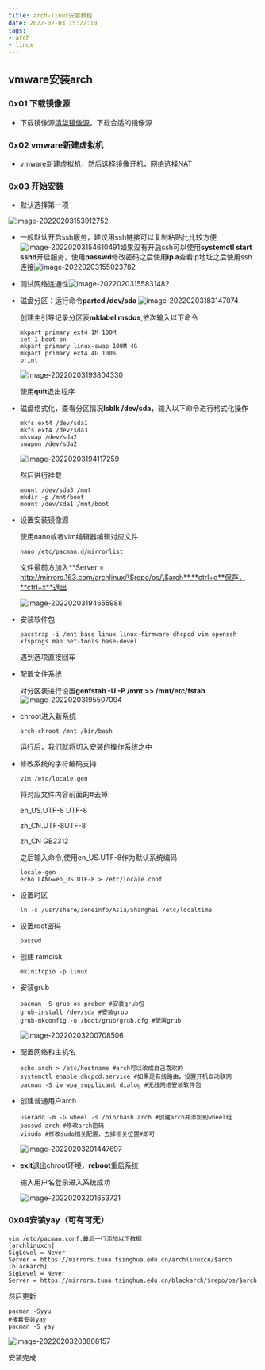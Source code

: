 ```yaml
---
title: arch-linux安装教程
date: 2022-02-03 15:27:10
tags: 
- arch
- linux
---
```


## vmware安装arch

### 0x01 下载镜像源

* 下载镜像源[清华镜像源](https://mirrors.tuna.tsinghua.edu.cn/archlinux/iso/)，下载合适的镜像源

### 0x02 vmware新建虚拟机

* vmware新建虚拟机，然后选择镜像开机，网络选择NAT

### 0x03 开始安装

* 默认选择第一项

![image-20220203153912752](https://oxchang.coding.net/p/image-one/d/image/git/raw/master/arch-linux安装教程/image-20220203153912752.png)

* 一般默认开启ssh服务，建议用ssh链接可以复制粘贴比比较方便![image-20220203154610491](https://oxchang.coding.net/p/image-one/d/image/git/raw/master/arch-linux安装教程/image-20220203154610491.png)如果没有开启ssh可以使用**systemctl start sshd**开启服务，使用**passwd**修改密码之后使用**ip a**查看ip地址之后使用ssh连接![image-20220203155023782](https://oxchang.coding.net/p/image-one/d/image/git/raw/master/arch-linux安装教程/image-20220203155023782-16438746240531.png)

* 测试网络连通性![image-20220203155831482](https://oxchang.coding.net/p/image-one/d/image/git/raw/master/arch-linux安装教程/image-20220203155831482.png)

* 磁盘分区：运行命令**parted /dev/sda** ![image-20220203183147074](https://oxchang.coding.net/p/image-one/d/image/git/raw/master/arch-linux安装教程/image-20220203183147074.png)

  创建主引导记录分区表**mklabel msdos**,依次输入以下命令

  ```shell
  mkpart primary ext4 1M 100M
  set 1 boot on
  mkpart primary linux-swap 100M 4G
  mkpart primary ext4 4G 100%
  print
  ```

  ![image-20220203193804330](https://oxchang.coding.net/p/image-one/d/image/git/raw/master/arch-linux安装教程/image-20220203193804330.png)

  使用**quit**退出程序

  

* 磁盘格式化，查看分区情况**lsblk /dev/sda**，输入以下命令进行格式化操作

  ```shell
  mkfs.ext4 /dev/sda1
  mkfs.ext4 /dev/sda3
  mkswap /dev/sda2
  swapon /dev/sda2
  ```

  ![image-20220203194117259](https://oxchang.coding.net/p/image-one/d/image/git/raw/master/arch-linux安装教程/image-20220203194117259.png)

  然后进行挂载

  ```shell
  mount /dev/sda3 /mnt
  mkdir –p /mnt/boot
  mount /dev/sda1 /mnt/boot
  ```

  

* 设置安装镜像源

  使用nano或者vim编辑器编辑对应文件

  ```shell
  nano /etc/pacman.d/mirrorlist
  ```

  文件最前方加入**Server	=	http://mirrors.163.com/archlinux/\$repo/os/\$arch**,**ctrl+o**保存，**ctrl+x**退出

  ![image-20220203194655988](https://oxchang.coding.net/p/image-one/d/image/git/raw/master/arch-linux安装教程/image-20220203194655988.png)

* 安装软件包

    ```shell
    pacstrap -i /mnt base linux linux-firmware dhcpcd vim openssh xfsprogs man net-tools base-devel
    ```

    遇到选项直接回车

* 配置文件系统

  对分区表进行设置**genfstab -U -P /mnt >> /mnt/etc/fstab**![image-20220203195507094](https://oxchang.coding.net/p/image-one/d/image/git/raw/master/arch-linux安装教程/image-20220203195507094.png)

* chroot进入新系统

  ```shell
  arch-chroot /mnt /bin/bash
  ```

  运行后，我们就将切入安装的操作系统之中

* 修改系统的字符编码支持

  ```shell
  vim /etc/locale.gen
  ```

  将对应文件内容前面的#去掉:

  en_US.UTF-8 UTF-8 

  zh_CN.UTF-8UTF-8

  zh_CN GB2312

  之后输入命令,使用en_US.UTF-8作为默认系统编码

  ```shell
  locale-gen
  echo LANG=en_US.UTF-8 > /etc/locale.conf
  ```

  

* 设置时区

  ```shell
  ln -s /usr/share/zoneinfo/Asia/Shanghai /etc/localtime
  ```

  

* 设置root密码

  ```shell
  passwd 
  ```

* 创建 ramdisk

  ```shell
  mkinitcpio -p linux
  ```

* 安装grub

  ```shell
  pacman -S grub os-prober #安装grub包
  grub-install /dev/sda #安装grub
  grub-mkconfig -o /boot/grub/grub.cfg #配置grub
  ```

  ![image-20220203200708506](https://oxchang.coding.net/p/image-one/d/image/git/raw/master/arch-linux安装教程/image-20220203200708506.png)

* 配置网络和主机名

  ```shell
  echo arch > /etc/hostname #arch可以改成自己喜欢的
  systemctl enable dhcpcd.service #如果是有线路由，设置开机自动联网
  pacman -S iw wpa_supplicant dialog #无线网络安装软件包
  ```

* 创建普通用户arch

  ```shell
  useradd -m -G wheel -s /bin/bash arch #创建arch并添加到wheel组
  passwd arch #修改arch密码
  visudo #修改sudo相关配置，去掉相关位置#即可
  ```

  ![image-20220203201447697](https://oxchang.coding.net/p/image-one/d/image/git/raw/master/arch-linux安装教程/image-20220203201447697.png)

* **exit**退出chroot环境，**reboot**重启系统

  输入用户名登录进入系统成功

  ![image-20220203201653721](https://oxchang.coding.net/p/image-one/d/image/git/raw/master/arch-linux安装教程/image-20220203201653721.png)

### 0x04安装yay（可有可无）

  ```shell
  vim /etc/pacman.conf,最后一行添加以下数据
  [archlinuxcn]
  SigLevel = Never
  Server = https://mirrors.tuna.tsinghua.edu.cn/archlinuxcn/$arch
  [blackarch]
  SigLevel = Never
  Server = https://mirrors.tuna.tsinghua.edu.cn/blackarch/$repo/os/$arch
  ```

  然后更新

  ```shell
  pacman -Syyu
  #接着安装yay
  pacman -S yay
  ```

  ![image-20220203203808157](https://oxchang.coding.net/p/image-one/d/image/git/raw/master/arch-linux安装教程/image-20220203203808157.png)

  安装完成


